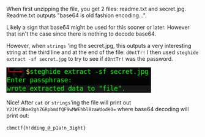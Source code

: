 When first unzipping the file, you get 2 files: readme.txt and secret.jpg. Readme.txt outputs "base64 is old fashion encoding...".

Likely a sign that base64 might be used for this sooner or later. However that isn't the case since there is nothing to decode base64.

However, when ``` strings ``` 'ing the secret.jpg, this outputs a very interesting string at the third line and at the end of the file: ``` d0ntTr! ```
I then used ``` steghide extract -sf secret.jpg ``` to try to see if ``` d0ntTr! ``` was the password. 

![](https://raw.githubusercontent.com/Immobility/CTF/master/cbmctf-2019/forensics1/images/steghide.png)

Nice! After ```cat``` or ```strings```'ing the file will print out ```Y2JtY3Rme2ghZGRpbmdfQF9wMWEhbl8zaWdodH0=``` where base64 decoding will print out:

``` cbmctf{h!dding_@_p1a!n_3ight} ```
